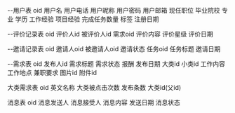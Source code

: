 --用户表
oid
用户名
用户电话
用户昵称
用户密码
用户邮箱
现任职位
毕业院校
专业
学历
工作经验
项目经验
完成任务数量
标签
注册日期

--评价记录表
oid
评价人id
被评价人id
需求oid
评价内容
评价星级
评价日期

--邀请记录表
oid
邀请人oid
被邀请人oid
邀请状态
任务oid
任务标题
邀请日期

--需求表
oid
发布人id
需求标题
需求状态
报酬
发布日期
大类id
小类id
工作内容
工作地点
兼职要求
图片id
附件id


大类需求表
oid
英文名称
大类被点击次数
发布条数
大类id(父id)

消息表
oid
消息发送人
消息接受人
消息内容
发送日期
消息状态



